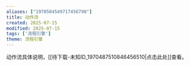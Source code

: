 ```yaml
---
aliases: ["1970504549717456798"]
title: 动作流
created: 2025-07-15
modified: 2025-07-15
tags: ['流程引擎']
theme: 流程引擎
---
```


动作流具体说明，[[待下载-未知ID_1970487510846456510|点击此处]]查看。